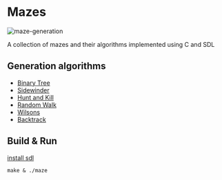 
# Mazes

![maze-generation](https://user-images.githubusercontent.com/4482399/111885297-2e469c80-8984-11eb-83ec-f781c5730e16.gif)


A collection of mazes and their algorithms implemented using C and SDL

## Generation algorithms

- [Binary Tree](b_tree.c)
- [Sidewinder](sidewinder.c)
- [Hunt and Kill](hunt_and_kill.c)
- [Random Walk](random_walk.c)
- [Wilsons](wilson.c)
- [Backtrack](backtrack.c)

## Build & Run

[install sdl](https://wiki.libsdl.org/Installation)

`make & ./maze`
